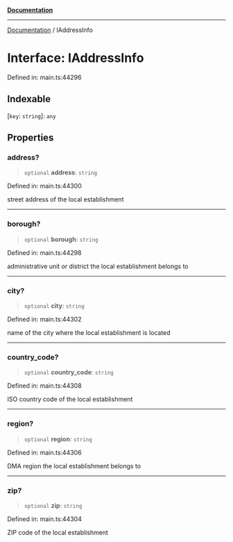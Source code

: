 [**Documentation**](../README.md)

***

[Documentation](../README.md) / IAddressInfo

# Interface: IAddressInfo

Defined in: main.ts:44296

## Indexable

\[`key`: `string`\]: `any`

## Properties

### address?

> `optional` **address**: `string`

Defined in: main.ts:44300

street address of the local establishment

***

### borough?

> `optional` **borough**: `string`

Defined in: main.ts:44298

administrative unit or district the local establishment belongs to

***

### city?

> `optional` **city**: `string`

Defined in: main.ts:44302

name of the city where the local establishment is located

***

### country\_code?

> `optional` **country\_code**: `string`

Defined in: main.ts:44308

ISO country code of the local establishment

***

### region?

> `optional` **region**: `string`

Defined in: main.ts:44306

DMA region the local establishment belongs to

***

### zip?

> `optional` **zip**: `string`

Defined in: main.ts:44304

ZIP code of the local establishment
